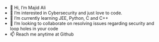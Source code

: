 - 👋 Hi, I’m Majid Ali
- 👀 I’m interested in Cybersecurity and just love to code.
- 🌱 I’m currently learning JEE, Python, C and C++
- 💞️ I’m looking to collaborate on resolving issues regarding security and loop holes in your code
- 📫 Reach me anytime at Github
  

<!---
majid-ali-110/majid-ali-110 is a ✨ special ✨ repository because its `README.md` (this file) appears on your GitHub profile.
You can click the Preview link to take a look at your changes.
--->
